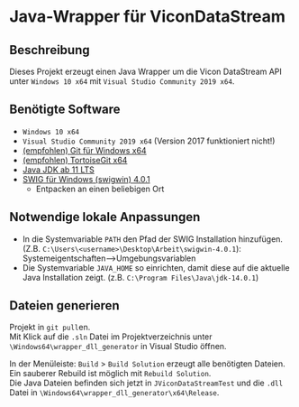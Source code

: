 # Java-Wrapper für ViconDataStream

## Beschreibung
Dieses Projekt erzeugt einen Java Wrapper um die Vicon DataStream API unter `Windows 10 x64` mit `Visual Studio Community 2019 x64`.

## Benötigte Software
* `Windows 10 x64`
* `Visual Studio Community 2019 x64` (Version 2017 funktioniert nicht!)
* [(empfohlen) Git für Windows x64](https://git-scm.com/download/win)
* [(empfohlen) TortoiseGit x64](https://tortoisegit.org/download/)
* [Java JDK ab 11 LTS](https://www.oracle.com/java/technologies/javase-downloads.html)
* [SWIG für Windows (swigwin) 4.0.1](http://www.swig.org/download.html)
	* Entpacken an einen beliebigen Ort

## Notwendige lokale Anpassungen
* In die Systemvariable `PATH` den Pfad der SWIG Installation hinzufügen. (Z.B. `C:\Users\<username>\Desktop\Arbeit\swigwin-4.0.1`): Systemeigentschaften-->Umgebungsvariablen
* Die Systemvariable `JAVA_HOME` so einrichten, damit diese auf die aktuelle Java Installation zeigt. (z.B. `C:\Program Files\Java\jdk-14.0.1`)

## Dateien generieren
Projekt in `git pull`en.\
Mit Klick auf die `.sln` Datei im Projektverzeichnis unter `\Windows64\wrapper_dll_generator` in Visual Studio öffnen.

In der Menüleiste: `Build` > `Build Solution` erzeugt alle benötigten Dateien.\
Ein sauberer Rebuild ist möglich mit `Rebuild Solution`.\
Die Java Dateien befinden sich jetzt in `JViconDataStreamTest` und die `.dll` Datei in `\Windows64\wrapper_dll_generator\x64\Release`.


